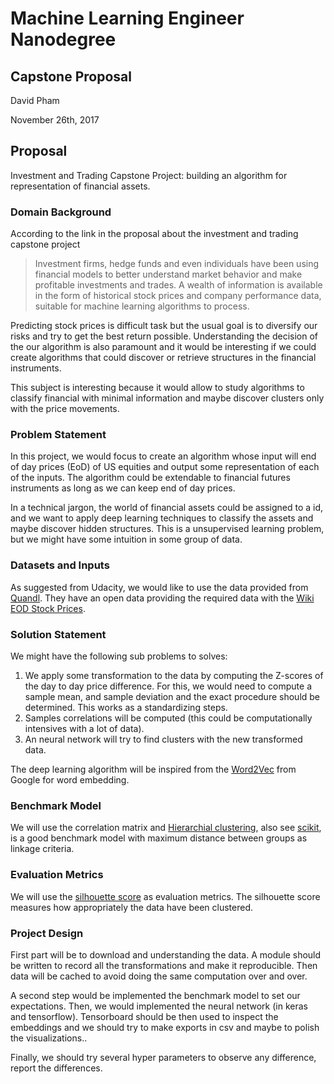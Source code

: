# Machine Learning Engineer Nanodegree
## Capstone Proposal

David Pham

November 26th, 2017

## Proposal

Investment and Trading Capstone Project: building an algorithm for
representation of financial assets.

### Domain Background

According to the link in the proposal about the investment and trading capstone
project

> Investment firms, hedge funds and even individuals have been using financial
> models to better understand market behavior and make profitable investments
> and trades. A wealth of information is available in the form of historical
> stock prices and company performance data, suitable for machine learning
> algorithms to process.

Predicting stock prices is difficult task but the usual goal is to diversify our
risks and try to get the best return possible. Understanding the decision of the
our algorithm is also paramount and it would be interesting if we could create
algorithms that could discover or retrieve structures in the financial
instruments. 

This subject is interesting because it would allow to study algorithms to
classify financial with minimal information and maybe discover clusters only
with the price movements. 

### Problem Statement

In this project, we would focus to create an algorithm whose input will end of
day prices (EoD) of US equities and output some representation of each of the
inputs. The algorithm could be extendable to financial futures instruments as
long as we can keep end of day prices.

In a technical jargon, the world of financial assets could be assigned to a id,
and we want to apply deep learning techniques to classify the assets and maybe
discover hidden structures. This is a unsupervised learning problem, but we
might have some intuition in some group of data.

### Datasets and Inputs

As suggested from Udacity, we would like to use the data provided from
[Quandl](www.quandl.com). They have an open data providing the required data
with the [Wiki EOD Stock
Prices](https://www.quandl.com/data/WIKI-Wiki-EOD-Stock-Prices/documentation/database-overview).

### Solution Statement

We might have the following sub problems to solves: 

1. We apply some transformation to the data by computing the Z-scores of the day
   to day price difference. For this, we would need to compute a sample mean,
   and sample deviation and the exact procedure should be determined. This works
   as a standardizing steps.
2. Samples correlations will be computed (this could be computationally
   intensives with a lot of data).
3. An neural network will try to find clusters with the new transformed data.

The deep learning algorithm will be inspired from the
[Word2Vec](https://www.tensorflow.org/tutorials/word2vec) from Google for word
embedding.

### Benchmark Model

We will use the correlation matrix and [Hierarchial
clustering](https://en.wikipedia.org/wiki/Hierarchical_clustering), also see
[scikit](http://scikit-learn.org/stable/modules/clustering.html#hierarchical-clustering),
is a good benchmark model with maximum distance between groups as linkage
criteria.

### Evaluation Metrics

We will use the [silhouette
score](https://en.wikipedia.org/wiki/Silhouette_(clustering)) as evaluation
metrics. The silhouette score measures how appropriately the data have been clustered.  

### Project Design

First part will be to download and understanding the data. A module should be
written to record all the transformations and make it reproducible. Then data
will be cached to avoid doing the same computation over and over.

A second step would be implemented the benchmark model to set our expectations.
Then, we would implemented the neural network (in keras and tensorflow).
Tensorboard should be then used to inspect the embeddings and we should try to
make exports in csv and maybe to polish the visualizations.. 

Finally, we should try several hyper parameters to observe any difference,
report the differences.

